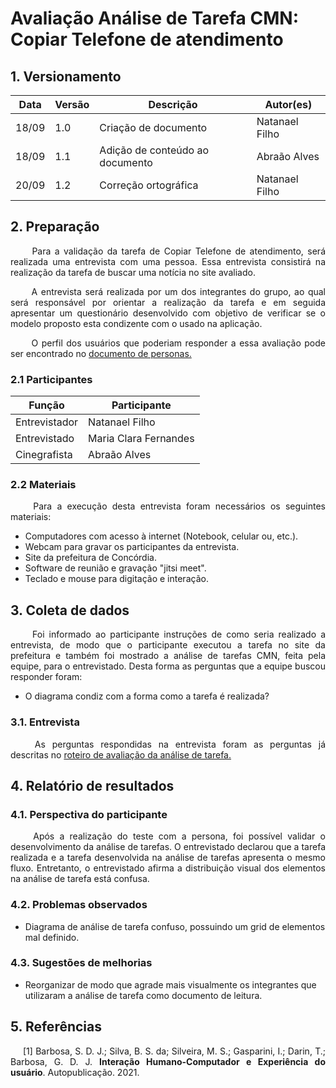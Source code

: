 # Avaliação Análise de Tarefa CMN: Copiar Telefone de atendimento

## 1. Versionamento
|Data|Versão|Descrição|Autor(es)
|--|--|--|--|
|18/09|1.0|Criação de documento|Natanael Filho|
|18/09|1.1|Adição de conteúdo ao documento|Abraão Alves|
|20/09|1.2|Correção ortográfica|Natanael Filho|

## 2. Preparação

<p align = "justify">  &emsp;&emsp; Para a validação da tarefa de Copiar Telefone de atendimento, será realizada uma entrevista com uma pessoa. Essa entrevista consistirá na realização da tarefa de buscar uma notícia no site avaliado.</p>

<p align = "justify">  &emsp;&emsp; A entrevista será realizada por um dos integrantes do grupo, ao qual será responsável por orientar a realização da tarefa e em seguida apresentar um questionário desenvolvido com objetivo de verificar se o modelo proposto esta condizente com o usado na aplicação.</p>

<p align = "justify">  &emsp;&emsp; O perfil dos usuários que poderiam responder a essa avaliação pode ser encontrado no  <a href="../../../analiseRequisitos/personas">documento de personas.</a> </p>

### 2.1 Participantes

|Função| Participante|
|--|--|
|Entrevistador|Natanael Filho|
|Entrevistado|Maria Clara Fernandes|
|Cinegrafista|Abraão Alves|

### 2.2 Materiais

<p align = "justify">  &emsp;&emsp; Para a execução desta entrevista foram necessários os seguintes materiais:</p>

- Computadores com acesso à internet (Notebook, celular ou, etc.).
- Webcam para gravar os participantes da entrevista.
- Site da prefeitura de Concórdia.
- Software de reunião e gravação "jitsi meet".
- Teclado e mouse para digitação e interação.


## 3. Coleta de dados

<p align = "justify">  &emsp;&emsp; Foi informado ao participante instruções de como seria realizado a entrevista, de modo que o participante executou a tarefa no site da prefeitura e também foi mostrado a análise de tarefas CMN, feita pela equipe, para o entrevistado. Desta forma as perguntas que a equipe buscou responder foram:</p>

- O diagrama condiz com a forma como a tarefa é realizada?

### 3.1. Entrevista

<p align = "justify">  &emsp;&emsp; As perguntas respondidas na entrevista foram as perguntas já descritas no <a href="../../planejamentoAvaliacaoAnaliseTarefa">roteiro de avaliação da análise de tarefa.</a></p>


## 4. Relatório de resultados

### 4.1. Perspectiva do participante

<p align = "justify">  &emsp;&emsp; Após a realização do teste com a persona, foi possível validar o desenvolvimento da análise de tarefas. O entrevistado declarou que a tarefa realizada e a tarefa desenvolvida na análise de tarefas apresenta o mesmo fluxo. Entretanto, o entrevistado afirma a distribuição visual dos elementos na análise de tarefa está confusa. </p>

### 4.2. Problemas observados

- Diagrama de análise de tarefa confuso, possuindo um grid de elementos mal definido.

### 4.3. Sugestões de melhorias

- Reorganizar de modo que agrade mais visualmente os integrantes que utilizaram a análise de tarefa como documento de leitura.

## 5. Referências 

<p style="text-align: justify; text-indent: 20px">[1] Barbosa, S. D. J.; Silva, B. S. da; Silveira, M. S.; Gasparini, I.; Darin, T.; Barbosa, G. D. J. <b>Interação Humano-Computador e Experiência do usuário</b>. Autopublicação. 2021.</p>
